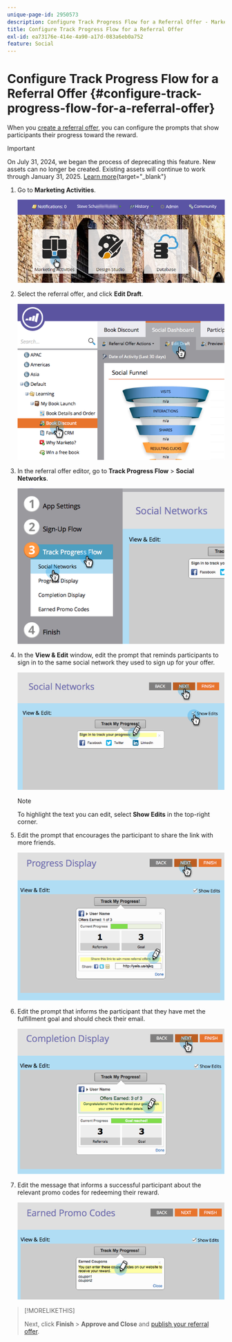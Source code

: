 ```yaml
---
unique-page-id: 2950573
description: Configure Track Progress Flow for a Referral Offer - Marketo Docs - Product Documentation
title: Configure Track Progress Flow for a Referral Offer
exl-id: ea73176e-414e-4a90-a17d-083a6eb0a752
feature: Social
---
```

# Configure Track Progress Flow for a Referral Offer {#configure-track-progress-flow-for-a-referral-offer}

When you [create a referral offer](/help/marketo/product-docs/demand-generation/social/referral-offers/create-a-referral-offer.md), you can configure the prompts that show participants their progress toward the reward.

>[!IMPORTANT]
>
>On July 31, 2024, we began the process of deprecating this feature. New assets can no longer be created. Existing assets will continue to work through January 31, 2025. [Learn more](https://nation.marketo.com/t5/employee-blogs/marketo-engage-social-features-deprecation/ba-p/351977){target="_blank"}

1. Go to **Marketing Activities**.

   ![](assets/login-marketing-activities-4.png)

1. Select the referral offer, and click **Edit Draft**.

   ![](assets/image2014-9-22-14-3a35-3a31.png)

1. In the referral offer editor, go to **Track Progress Flow** > **Social Networks**.

   ![](assets/image2014-9-22-14-3a35-3a43.png)

1. In the **View & Edit** window, edit the prompt that reminds participants to sign in to the same social network they used to sign up for your offer.

   ![](assets/image2014-9-22-14-3a35-3a58.png)

   >[!NOTE]
   >
   >To highlight the text you can edit, select **Show Edits** in the top-right corner.

1. Edit the prompt that encourages the participant to share the link with more friends.

   ![](assets/image2014-9-22-14-3a36-3a22.png)

1. Edit the prompt that informs the participant that they have met the fulfillment goal and should check their email.

   ![](assets/image2014-9-22-14-3a36-3a36.png)

1. Edit the message that informs a successful participant about the relevant promo codes for redeeming their reward.

   ![](assets/image2014-9-22-14-3a36-3a43.png)

>[!MORELIKETHIS]
>
>Next, click **Finish** > **Approve and Close** and [publish your referral offer](/help/marketo/product-docs/demand-generation/social/referral-offers/publish-a-referral-offer.md).
